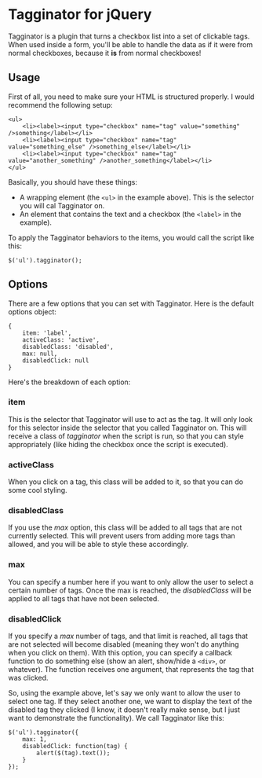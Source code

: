 # Tagginator for jQuery

Tagginator is a plugin that turns a checkbox list into a set of clickable tags. When used inside a form, you'll be able to handle the data as if it were from normal checkboxes, because it **is** from normal checkboxes!

## Usage

First of all, you need to make sure your HTML is structured properly. I would recommend the following setup:

<pre><code>&lt;ul&gt;
	&lt;li&gt;&lt;label&gt;&lt;input type="checkbox" name="tag" value="something" /&gt;something&lt;/label&gt;&lt;/li&gt;
	&lt;li&gt;&lt;label&gt;&lt;input type="checkbox" name="tag" value="something_else" /&gt;something_else&lt;/label&gt;&lt;/li&gt;
	&lt;li&gt;&lt;label&gt;&lt;input type="checkbox" name="tag" value="another_something" /&gt;another_something&lt;/label&gt;&lt;/li&gt;
&lt;/ul&gt;</code></pre>

Basically, you should have these things:

* A wrapping element (the `<ul>` in the example above). This is the selector you will cal Tagginator on.
* An element that contains the text and a checkbox (the `<label>` in the example).

To apply the Tagginator behaviors to the items, you would call the script like this:

<pre><code>$('ul').tagginator();</code></pre>

## Options

There are a few options that you can set with Tagginator. Here is the default options object:

<pre><code>{
	item: 'label',
	activeClass: 'active',
	disabledClass: 'disabled',
	max: null,
	disabledClick: null
}</code></pre>

Here's the breakdown of each option:

### item

This is the selector that Tagginator will use to act as the tag. It will only look for this selector inside the selector that you called Tagginator on. This will receive a class of _tagginator_ when the script is run, so that you can style appropriately (like hiding the checkbox once the script is executed).

### activeClass

When you click on a tag, this class will be added to it, so that you can do some cool styling.

### disabledClass

If you use the _max_ option, this class will be added to all tags that are not currently selected. This will prevent users from adding more tags than allowed, and you will be able to style these accordingly.

### max

You can specify a number here if you want to only allow the user to select a certain number of tags. Once the max is reached, the _disabledClass_ will be applied to all tags that have not been selected.

### disabledClick

If you specify a _max_ number of tags, and that limit is reached, all tags that are not selected will become disabled (meaning they won't do anything when you click on them). With this option, you can specify a callback function to do something else (show an alert, show/hide a `<div>`, or whatever). The function receives one argument, that represents the tag that was clicked.

So, using the example above, let's say we only want to allow the user to select one tag. If they select another one, we want to display the text of the disabled tag they clicked (I know, it doesn't really make sense, but I just want to demonstrate the functionality). We call Tagginator like this:

<pre><code>$('ul').tagginator({
	max: 1,
	disabledClick: function(tag) {
		alert($(tag).text());
	}
});</code></pre>
